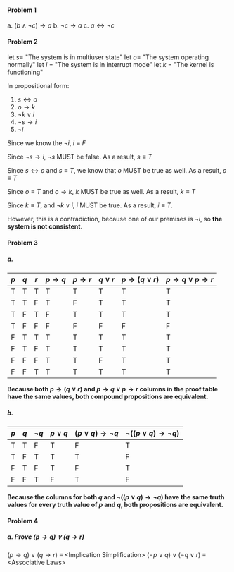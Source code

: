 #### Problem 1
   a. $(b\wedge \neg c)\to a$
   b. $\neg c \to a$
   c. $a \leftrightarrow\neg c$

#### Problem 2
   let $s =$ "The system is in multiuser state"
   let $o =$ "The system operating normally"
   let $i$ = "The system is in interrupt mode"
   let $k$ = "The kernel is functioning"
   
   In propositional form: 
   1. $s \leftrightarrow o$
   2. $o\to k$
   3. $\neg k\vee i$
   4. $\neg s\to i$
   5. $\neg i$

Since we know the $\neg i$, $i \equiv F$ 

Since $\neg s\to i$, $\neg s$ MUST be false. As a result, $s\equiv T$

Since $s\leftrightarrow o$ and $s\equiv T$, we know that $o$ MUST be true as well. As a result, $o\equiv T$

Since $o\equiv T$ and $o\to k$, $k$ MUST be true as well. As a result, $k\equiv T$ 

Since $k\equiv T$, and $\neg k\vee i$, $i$ MUST be true. As a result, $i\equiv T$. 

However, this is a contradiction, because one of our premises is $\neg i$, so **the system is not consistent.**

#### Problem 3
##### a. 
| $p$ | $q$ | $r$ | $p\to q$ | $p\to r$ | $q\vee r$ | $p\to(q\vee r)$ | $p\to q\vee p\to r$ |
| - | - | - | ---- | ---- | ---- | - | - |
| T | T | T | T | T | T | T | T |
| T | T | F | T | F | T | T | T |
| T | F | T | F | T | T | T | T |
| T | F | F | F | F | F | F | F |
| F | T | T | T | T | T | T | T |
| F | T | F | T | T | T | T | T |
| F | F | F | T | T | F | T | T |
| F | F | T | T | T | T | T | T |

**Because both $p\to(q\vee r)$ and $p\to q\vee p\to r$ columns in the proof table have the same values, both compound propositions are equivalent.**
##### b.
| $p$ | $q$ | $\neg q$ | $p\vee q$ | $(p\vee q)\to \neg q$ | $\neg((p\vee q)\to\neg q)$ |
| - | - | - |  --  | --------- | ------------ |
| T | T | F |   T  |     F     |       T      | 
| T | F | T |   T  |     T     |       F      | 
| F | T | F |   T  |     F     |       T      | 
| F | F | T |   F  |     T     |       F      | 

**Because the columns for both $q$ and $\neg((p\vee q)\to\neg q)$ have the same truth values for every truth value of $p$ and $q$, both propositions are equivalent.**

#### Problem 4
##### a. Prove $(p\to q)\vee (q\to r)$

$(p\to q)\vee (q\to r)$
$\equiv$ \<Implication Simplification>
$(\neg p \vee q) \vee(\neg q\vee r)$
$\equiv$ \<Associative Laws>


